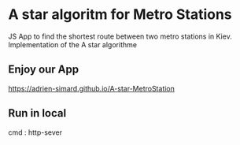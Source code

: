 # A star algoritm for Metro Stations
JS App to find the shortest route between two metro stations in Kiev. Implementation of the A star algorithme

## Enjoy our App
https://adrien-simard.github.io/A-star-MetroStation 

## Run in local
cmd : http-sever
